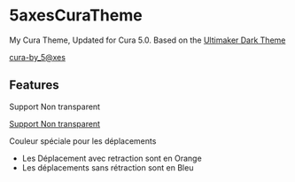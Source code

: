 # 5axesCuraTheme

My Cura Theme, Updated for Cura 5.0. Based on the [Ultimaker Dark Theme]()

[cura-by_5@xes](images/cura-by_5axes.jpg)

## Features

Support Non transparent

[Support Non transparent](support.jpg)


Couleur spéciale pour les déplacements 
* Les Déplacement avec retraction sont en Orange 
* Les déplacements sans rétraction sont en Bleu
